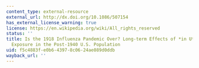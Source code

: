```yaml
---
content_type: external-resource
external_url: http://dx.doi.org/10.1086/507154
has_external_license_warning: true
license: https://en.wikipedia.org/wiki/All_rights_reserved
status: ''
title: Is the 1918 Influenza Pandemic Over? Long-term Effects of *in Utero* Influenza
  Exposure in the Post-1940 U.S. Population
uid: f5c4883f-e0b6-4397-8c06-24ae089d0ddb
wayback_url: ''
---
```

